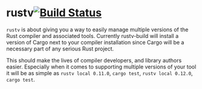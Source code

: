 rustv[![Build Status](https://secure.travis-ci.org/jroesch/rustv.png)](http://travis-ci.org/jroesch/rustv)
======
`rustv` is about giving you a way to easily manage multiple versions of the
Rust compiler and associated tools. Currently rustv-build will install a
version of Cargo next to your compiler installation since Cargo will be
a necessary part of any serious Rust project.

This should make the lives of compiler developers, and library authors easier.
Especially when it comes to supporting multiple versions of your tool it will be
as simple as `rustv local 0.11.0`, `cargo test`, `rustv local 0.12.0`,
`cargo test`.
